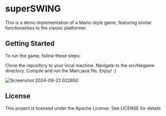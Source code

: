 # superSWING
This is a demo implementation of a Mario-style game, featuring similar functionalities to the classic platformer.

## Getting Started
To run the game, follow these steps:

Clone the repository to your local machine.
Navigate to the src/tilegame directory.
Compile and run the Main.java file. Enjoy! :)


![Screenshot 2024-09-22 022650](https://github.com/user-attachments/assets/658b35d1-ac51-48d2-afa7-66e09489e37e)

## License
This project is licensed under the Apache License. See LICENSE for details

